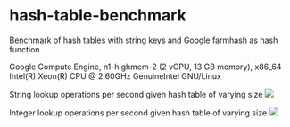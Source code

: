 hash-table-benchmark
=======================

Benchmark of hash tables with string keys and Google farmhash as hash function

Google Compute Engine, n1-highmem-2 (2 vCPU, 13 GB memory), x86_64 Intel(R) Xeon(R) CPU @ 2.60GHz GenuineIntel GNU/Linux 

String lookup operations per second given hash table of varying size
![](https://lonewolfer.files.wordpress.com/2015/02/hash-table-benchmark1.png)

Integer lookup operations per second given hash table of varying size
![](https://lonewolfer.files.wordpress.com/2015/02/hash-table-int-benchmark.png)
